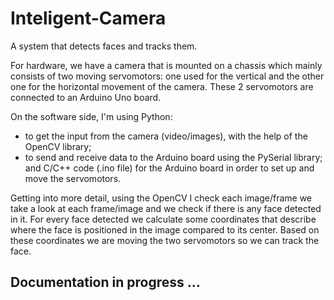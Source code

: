 # Inteligent-Camera

A system that detects faces and tracks them.

For hardware, we have a camera that is mounted on a chassis which mainly consists of two moving servomotors: one used for the vertical and the other one for the horizontal movement of the camera. These 2 servomotors are connected to an Arduino Uno board.

On the software side, I'm using Python:
- to get the input from the camera (video/images), with the help of the OpenCV library;
- to send and receive data to the Arduino board using the PySerial library;
and C/C++ code (.ino file) for the Arduino board in order to set up and move the servomotors.

Getting into more detail, using the OpenCV I check each image/frame we take a look at each frame/image and we check if there is any face detected in it. For every face detected we calculate some coordinates that describe where the face is positioned in the image compared to its center. Based on these coordinates we are moving the two servomotors so we can track the face.

## Documentation in progress ...



